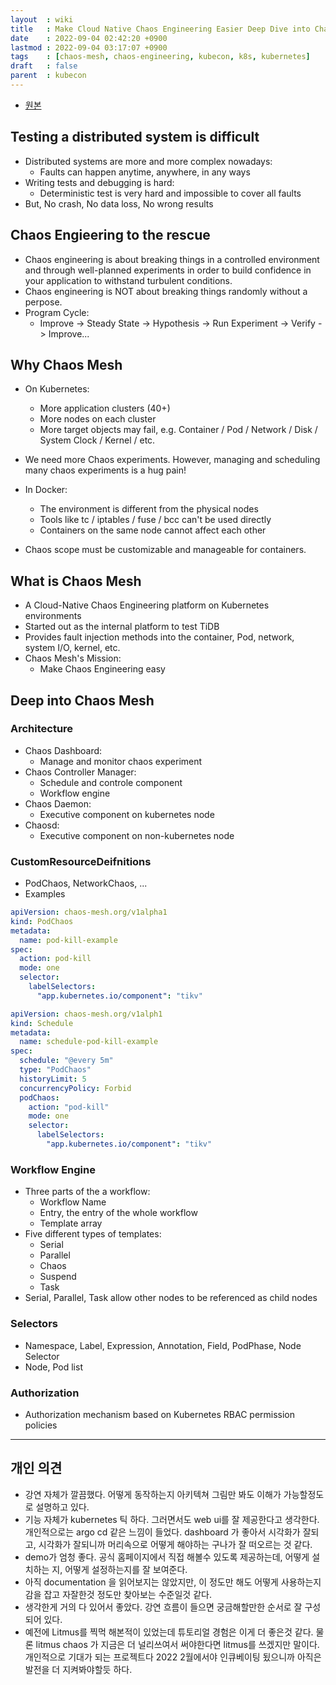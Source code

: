 ```yaml
---
layout  : wiki
title   : Make Cloud Native Chaos Engineering Easier Deep Dive into Chaos Mesh
date    : 2022-09-04 02:42:20 +0900
lastmod : 2022-09-04 03:17:07 +0900
tags    : [chaos-mesh, chaos-engineering, kubecon, k8s, kubernetes]
draft   : false
parent  : kubecon
---
```


- [원본](https://youtu.be/bZnI5omUKe4)

## Testing a distributed system is difficult
- Distributed systems are more and more complex nowadays:
  - Faults can happen anytime, anywhere, in any ways
- Writing tests and debugging is hard:
  - Deterministic test is very hard and impossible to cover all faults
- But, No crash, No data loss, No wrong results

## Chaos Engieering to the rescue
- Chaos engineering is about breaking things in a controlled environment and through well-planned experiments in order to build confidence in your application to withstand turbulent conditions.
- Chaos engineering is NOT about breaking things randomly without a perpose.
- Program Cycle:
  - Improve -> Steady State -> Hypothesis -> Run Experiment -> Verify -> Improve...

## Why Chaos Mesh
- On Kubernetes:
  - More application clusters (40+)
  - More nodes on each cluster
  - More target objects may fail, e.g. Container / Pod / Network / Disk / System Clock / Kernel / etc.
- We need more Chaos experiments. However, managing and scheduling many chaos experiments is a hug pain!

- In Docker:
  - The environment is different from the physical nodes
  - Tools like tc / iptables / fuse / bcc can't be used directly
  - Containers on the same node cannot affect each other
- Chaos scope must be customizable and manageable for containers.


## What is Chaos Mesh
- A Cloud-Native Chaos Engineering platform on Kubernetes environments
- Started out as the internal platform to test TiDB
- Provides fault injection methods into the container, Pod, network, system I/O, kernel, etc.
- Chaos Mesh's Mission:
  - Make Chaos Engineering easy

## Deep into Chaos Mesh
### Architecture
- Chaos Dashboard:
  - Manage and monitor chaos experiment
- Chaos Controller Manager:
  - Schedule and controle component
  - Workflow engine
- Chaos Daemon:
  - Executive component on kubernetes node
- Chaosd:
  - Executive component on non-kubernetes node

### CustomResourceDeifnitions
- PodChaos, NetworkChaos, ...
- Examples

```yaml
apiVersion: chaos-mesh.org/v1alpha1
kind: PodChaos
metadata:
  name: pod-kill-example
spec:
  action: pod-kill
  mode: one
  selector:
    labelSelectors:
      "app.kubernetes.io/component": "tikv"
```

```yaml
apiVersion: chaos-mesh.org/v1alph1
kind: Schedule
metadata:
  name: schedule-pod-kill-example
spec:
  schedule: "@every 5m"
  type: "PodChaos"
  historyLimit: 5
  concurrencyPolicy: Forbid
  podChaos:
    action: "pod-kill"
    mode: one
    selector:
      labelSelectors:
        "app.kubernetes.io/component": "tikv"
```

### Workflow Engine
- Three parts of the a workflow:
  - Workflow Name
  - Entry, the entry of the whole workflow
  - Template array
- Five different types of templates:
  - Serial
  - Parallel
  - Chaos
  - Suspend
  - Task
- Serial, Parallel, Task allow other nodes to be referenced as child nodes

### Selectors
- Namespace, Label, Expression, Annotation, Field, PodPhase, Node Selector
- Node, Pod list

### Authorization
- Authorization mechanism based on Kubernetes RBAC permission policies

---
## 개인 의견
- 강연 자체가 깔끔했다. 어떻게 동작하는지 아키텍쳐 그림만 봐도 이해가 가능할정도로 설명하고 있다.
- 기능 자체가 kubernetes 틱 하다. 그러면서도 web ui를 잘 제공한다고 생각한다. 개인적으로는 argo cd 같은 느낌이 들었다. dashboard 가 좋아서 시각화가 잘되고, 시각화가 잘되니까 머리속으로 어떻게 해야하는 구나가 잘 떠오르는 것 같다.
- demo가 엄청 좋다. 공식 홈페이지에서 직접 해볼수 있도록 제공하는데, 어떻게 설치하는 지, 어떻게 설정하는지를 잘 보여준다.
- 아직 documentation 을 읽어보지는 않았지만, 이 정도만 해도 어떻게 사용하는지 감을 잡고 자잘한것 정도만 찾아보는 수준일것 같다.
- 생각한게 거의 다 있어서 좋았다. 강연 흐름이 들으면 궁금해할만한 순서로 잘 구성되어 있다.
- 예전에 Litmus를 찍먹 해본적이 있었는데 튜토리얼 경험은 이게 더 좋은것 같다. 물론 litmus chaos 가 지금은 더 널리쓰여서 써야한다면 litmus를 쓰겠지만 말이다. 개인적으로 기대가 되는 프로젝트다 2022 2월에서야 인큐베이팅 됬으니까 아직은 발전을 더 지켜봐야할듯 하다.

